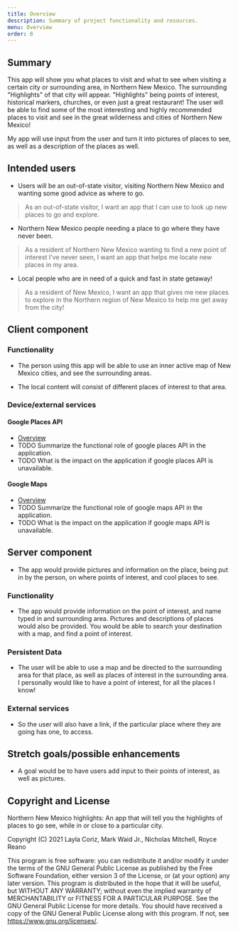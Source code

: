 ```yaml
---
title: Overview
description: Summary of project functionality and resources.
menu: Overview
order: 0
---
```


## Summary

This app will show you what places to visit and what to see when visiting a certain city or surrounding area, in Northern New Mexico.
The surrounding "Highlights" of that city will appear. "Highlights" being points of interest, historical markers, churches,
or even just a great restaurant! The user will be able to find some of the most interesting and highly recommended
places to visit and see in the great wilderness and cities of Northern New Mexico! 

My app will use input from the user and turn it into pictures of places to see, as well as a description of the places as well.


## Intended users

* Users will be an out-of-state visitor, visiting Northern New Mexico and wanting some good advice as where to go.
> As an out-of-state visitor, I want an app that I can use to look up new places to go and explore. 

* Northern New Mexico people needing a place to go where they have never been.
> As a resident of Northern New Mexico wanting to find a new point of interest I've never seen, I want an app that helps me locate new places in my area.

* Local people who are in need of a quick and fast in state getaway!
> As a resident of New Mexico, I want an app that gives me new places to explore in the Northern region of New Mexico to help me get away from the city! 




## Client component

### Functionality

* The person using this app will be able to use an inner active map of New Mexico cities, and see the surrounding areas. 

* The local content will consist of different places of interest to that area. 
    
### Device/external services

#### Google Places API

* [Overview](https://developers.google.com/maps/documentation/places/web-service/overview)
* TODO Summarize the functional role of google places API in the application.
* TODO What is the impact on the application if google places API is unavailable.

#### Google Maps

* [Overview](https://developers.google.com/maps/documentation/android-sdk/overview)
* TODO Summarize the functional role of google maps API in the application.
* TODO What is the impact on the application if google maps API is unavailable.

## Server component

* The app would provide pictures and information on the place, being put in by the person, on where points of interest, and cool places to see.


### Functionality

* The app would provide information on the point of interest, and name typed in and surrounding area. Pictures and descriptions of places would also be provided. 
You would be able to search your destination with a map, and find a point of interest.


### Persistent Data

* The user will be able to use a map and be directed to the surrounding area for that place, as well as places of interest in the surrounding area.
I personally would like to have a point of interest, for all the places I know! 

### External services

* So the user will also have a link, if the particular place where they are going has one, to access.
    
## Stretch goals/possible enhancements

* A goal would be to have users add input to their points of interest, as well as pictures.


## Copyright and License

Northern New Mexico highlights: An app that will tell you the highlights of places to go see,
while in or close to a particular city.

Copyright (C) 2021  Layla Coriz, Mark Waid Jr., Nicholas Mitchell, Royce Reano

This program is free software: you can redistribute it and/or modify
it under the terms of the GNU General Public License as published by
the Free Software Foundation, either version 3 of the License, or
(at your option) any later version.
This program is distributed in the hope that it will be useful,
but WITHOUT ANY WARRANTY; without even the implied warranty of
MERCHANTABILITY or FITNESS FOR A PARTICULAR PURPOSE.  See the
GNU General Public License for more details.
You should have received a copy of the GNU General Public License
along with this program.  If not, see <https://www.gnu.org/licenses/>.
